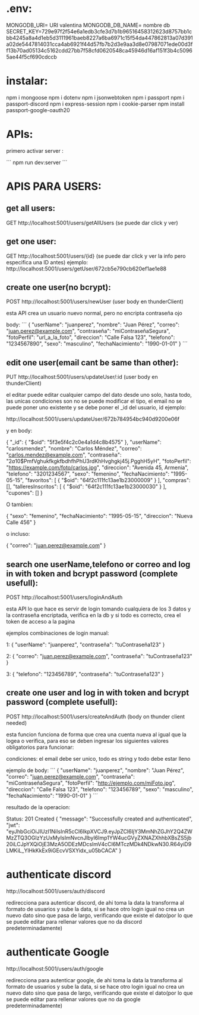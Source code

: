 # .env:
MONGODB_URI= URI valentina
MONGODB_DB_NAME= nombre db
SECRET_KEY=729e97f2f54e6a1edb3cfe3d7b1b96516458312623d8757bb1cbb4245a8a4d1eb5d3111961baeb8227a6ba6971c15f54da447862813a07d391a02de5447814031cca4ab6921f44d57fb7b2d3e9aa3d8e07987071ede00d3ff13b70ad05134c5162cdd27bb7f58cfd0620548ca45946d16af151f3b4c50965ae44f5cf690cdccb

# instalar:
npm i mongoose
npm i dotenv
npm i jsonwebtoken
npm i passport
npm i passport-discord
npm i express-session
npm i cookie-parser 
npm install passport-google-oauth20

# APIs:

primero activar server :

´´´
npm run dev:server
´´´

# APIS PARA USERS:


## get all users:
GET http://localhost:5001/users/getAllUsers (se puede dar click y ver)


## get one user:
GET http://localhost:5001/users/{id} (se puede dar click y ver la info pero especifica una ID antes)
ejemplo:
http://localhost:5001/users/getUser/672cb5e790cb620ef1ae1e88


## create one user(no bcrypt):
POST http://localhost:5001/users/newUser (user body en thunderClient)

esta API crea un usuario nuevo normal, pero no encripta contraseña ojo

body:
´´´
{
    "userName": "juanperez",
    "nombre": "Juan Pérez",
    "correo": "juan.perez@example.com",
    "contraseña": "miContraseñaSegura",
    "fotoPerfil": "url_a_la_foto",
    "direccion": "Calle Falsa 123",
    "telefono": "1234567890",
    "sexo": "masculino",
    "fechaNacimiento": "1990-01-01"
}
´´´



## edit one user(email cant be same than other):
PUT http://localhost:5001/users/updateUser/:id (user body en thunderClient)

el editar puede editar cualquier campo del dato desde uno solo, hasta todo, las unicas condiciones son no se puede modificar el tipo, el email no se puede poner uno existente y se debe poner el _id del usuario, id ejemplo:

http://localhost:5001/users/updateUser/672b784954bc940d9200e06f

y en body:

{
    "_id": {
        "$oid": "5f3e5f4c2c0e4a1d4c8b4575"
    },
    "userName": "carlosmendez",
    "nombre": "Carlos Méndez",
    "correo": "carlos.mendez@example.com",
    "contraseña": "$2a$10$PmfVghukfkgkfbdhfhPhU3rdKhHvghgkj45j.PgghH5yH",
    "fotoPerfil": "https://example.com/foto/carlos.jpg",
    "direccion": "Avenida 45, Armenia",
    "telefono": "3201234567",
    "sexo": "femenino",
    "fechaNacimiento": "1995-05-15",
    "favoritos": [
        {
            "$oid": "64f2c111fc13ae1b23000009"
        }
    ],
    "compras": [],
    "talleresInscritos": [
        {
            "$oid": "64f2c111fc13ae1b23000030"
        }
    ],
    "cupones": []
}

O tambien: 

{
    "sexo": "femenino",
    "fechaNacimiento": "1995-05-15",
    "direccion": "Nueva Calle 456"
}

o incluso:

{
    "correo": "juan.perez@example.com"
}


## search one userName,telefono or correo and log in with token and bcrypt password (complete usefull):

POST http://localhost:5001/users/loginAndAuth

esta API lo que hace es servir de login tomando cualquiera de los 3 datos y la contraseña encriptada, verifica en la db y si todo es correcto, crea el token de acceso a la pagina

ejemplos combinaciones de login manual:

1:
{
  "userName": "juanperez",
  "contraseña": "tuContraseña123"
}

2:
{
  "correo": "juan.perez@example.com",
  "contraseña": "tuContraseña123"
}

3:
{
  "telefono": "123456789",
  "contraseña": "tuContraseña123"
}


## create one user and log in with token and bcrypt password (complete usefull):
POST http://localhost:5001/users/createAndAuth (body on thunder client needed)

esta funcion funciona de forma que crea una cuenta nueva al igual que la logea o verifica, para eso se deben ingresar los siguientes valores obligatorios para funcionar:

condiciones: el email debe ser unico, todo es string y todo debe estar lleno

ejemplo de body:
´´´
{
    "userName": "juanperez",
    "nombre": "Juan Pérez",
    "correo": "juan.perez@example.com",
    "contraseña": "miContraseñaSegura",
    "fotoPerfil": "http://ejemplo.com/miFoto.jpg",
    "direccion": "Calle Falsa 123",
    "telefono": "123456789",
    "sexo": "masculino",
    "fechaNacimiento": "1990-01-01"
}
´´´

resultado de la operacion:

Status: 201 Created
{
  "message": "Successfully created and authenticated",
  "jwt": "eyJhbGciOiJIUzI1NiIsInR5cCI6IkpXVCJ9.eyJpZCI6IjY3MmNhZGJhY2Q4ZWMzZTQ3OGIzYzUxMyIsImNvcnJlbyI6Imp1YW4ucGVyZXNAZXhhbXBsZS5jb20iLCJpYXQiOjE3MzA5ODEzMDcsImV4cCI6MTczMDk4NDkwN30.R64yiD9LMKiL_YlHkKkEx9iGEcvVSXYidx_u05bCACA"
}




# authenticate discord
http://localhost:5001/users/auth/discord

redirecciona para autenticar discord, de ahi toma la data la transforma al 
formato de usuarios y sube la data, si se hace otro login igual no crea un
nuevo dato sino que pasa de largo, verificando que existe el dato(por lo 
que se puede editar para rellenar valores que no da discord predeterminadamente)


# authenticate Google
http://localhost:5001/users/auth/google

redirecciona para autenticar google, de ahi toma la data la transforma al 
formato de usuarios y sube la data, si se hace otro login igual no crea un
nuevo dato sino que pasa de largo, verificando que existe el dato(por lo 
que se puede editar para rellenar valores que no da google predeterminadamente)
